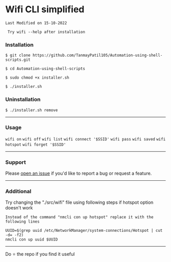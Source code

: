 # Wifi CLI simplified

```Last Modified on 15-10-2022```

``` Try wifi --help after installation```

### Installation

```
$ git clone https://github.com/TanmayPatil105/Automation-using-shell-scripts.git
```
```
$ cd Automation-using-shell-scripts
```
```
$ sudo chmod +x installer.sh
```
```
$ ./installer.sh
```
### Uninstallation

```
$ ./installer.sh remove
```
<hr/>

### Usage 

```wifi on```
```wifi off```
```wifi list```
```wifi connect '$SSID'```
```wifi pass```
```wifi saved```
```wifi hotspot```
```wifi forget '$SSID'```

<hr/>

### Support
Please [open an issue](https://github.com/TanmayPatil105/Automation-using-shell-scripts/issues/new) if you'd like to report a bug or request a feature.

<hr/>

### Additional
Try changing the "./src/wifi" file using following steps if hotspot option doesn't work

```
Instead of the command "nmcli con up hotspot" replace it with the following lines
```
```
UUID=$(grep uuid /etc/NetworkManager/system-connections/Hotspot | cut -d= -f2)
nmcli con up uuid $UUID
```
<hr/>
Do ⭐ the repo if you find it useful
